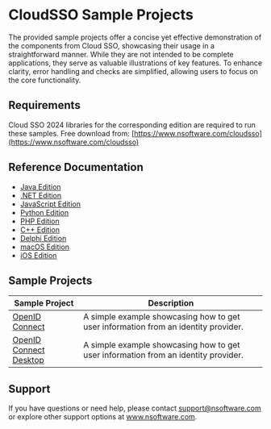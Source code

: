 # CloudSSO Sample Projects
The provided sample projects offer a concise yet effective demonstration of the components from Cloud SSO, showcasing their usage in a straightforward manner. While they are not intended to be complete applications, they serve as valuable illustrations of key features. To enhance clarity, error handling and checks are simplified, allowing users to focus on the core functionality.

## Requirements
Cloud SSO 2024 libraries for the corresponding edition are required to run these samples.  Free download from: [https://www.nsoftware.com/cloudsso](https://www.nsoftware.com/cloudsso)

## Reference Documentation
* [Java Edition](https://cdn.nsoftware.com/help/EIJ/java/)
* [.NET Edition](https://cdn.nsoftware.com/help/EIJ/cs/)
* [JavaScript Edition](https://cdn.nsoftware.com/help/EIJ/js/)
* [Python Edition](https://cdn.nsoftware.com/help/EIJ/py/)
* [PHP Edition](https://cdn.nsoftware.com/help/EIJ/php/)
* [C++ Edition](https://cdn.nsoftware.com/help/EIJ/cpp/)
* [Delphi Edition](https://cdn.nsoftware.com/help/EIJ/dlp/)
* [macOS Edition](https://cdn.nsoftware.com/help/EIJ/mac/)
* [iOS Edition](https://cdn.nsoftware.com/help/EIJ/mac/)

## Sample Projects
| Sample Project | Description |
| --- | --- |
| [OpenID Connect](./Cloud%20SSO%20Samples/OpenID%20Connect) | A simple example showcasing how to get user information from an identity provider. |
| [OpenID Connect Desktop](./Cloud%20SSO%20Samples/OpenID%20Connect%20Desktop) | A simple example showcasing how to get user information from an identity provider. |

## Support
If you have questions or need help, please contact support@nsoftware.com or explore other support options 
at www.nsoftware.com.
